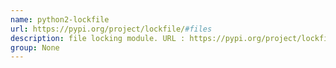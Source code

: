 ```yaml
---
name: python2-lockfile
url: https://pypi.org/project/lockfile/#files
description: file locking module. URL : https://pypi.org/project/lockfile/#files Groups : None
group: None
---
```

